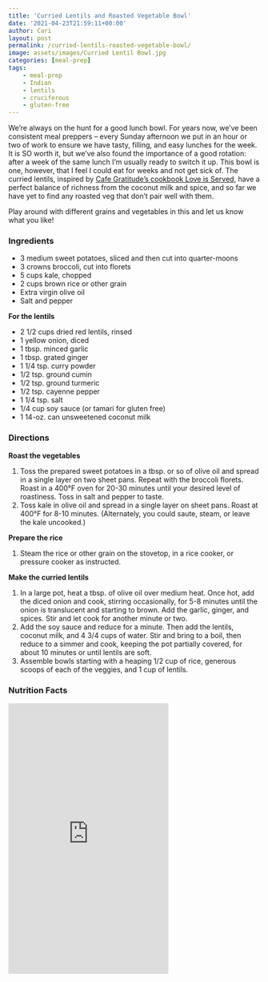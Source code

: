 ```yaml
---
title: 'Curried Lentils and Roasted Vegetable Bowl'
date: '2021-04-23T21:59:11+00:00'
author: Cari
layout: post
permalink: /curried-lentils-roasted-vegetable-bowl/
image: assets/images/Curried Lentil Bowl.jpg
categories: [meal-prep]
tags:
    - meal-prep
    - Indian
    - lentils
    - cruciferous
    - gluten-free
---
```


We’re always on the hunt for a good lunch bowl. For years now, we’ve been consistent meal preppers – every Sunday afternoon we put in an hour or two of work to ensure we have tasty, filling, and easy lunches for the week. It is SO worth it, but we’ve also found the importance of a good rotation: after a week of the same lunch I’m usually ready to switch it up. This bowl is one, however, that I feel I could eat for weeks and not get sick of. The curried lentils, inspired by [Cafe Gratitude’s cookbook Love is Served](https://www.penguinrandomhouse.com/books/598239/love-is-served-by-cafe-gratitude-with-seizan-dreux-ellis/), have a perfect balance of richness from the coconut milk and spice, and so far we have yet to find any roasted veg that don’t pair well with them.

Play around with different grains and vegetables in this and let us know what you like!

### Ingredients

- 3 medium sweet potatoes, sliced and then cut into quarter-moons
- 3 crowns broccoli, cut into florets
- 5 cups kale, chopped
- 2 cups brown rice or other grain
- Extra virgin olive oil
- Salt and pepper

**For the lentils**
- 2 1/2 cups dried red lentils, rinsed
- 1 yellow onion, diced
- 1 tbsp. minced garlic
- 1 tbsp. grated ginger
- 1 1/4 tsp. curry powder
- 1/2 tsp. ground cumin
- 1/2 tsp. ground turmeric
- 1/2 tsp. cayenne pepper
- 1 1/4 tsp. salt
- 1/4 cup soy sauce (or tamari for gluten free)
- 1 14-oz. can unsweetened coconut milk

### Directions

**Roast the vegetables**
1. Toss the prepared sweet potatoes in a tbsp. or so of olive oil and spread in a single layer on two sheet pans. Repeat with the broccoli florets. Roast in a 400°F oven for 20-30 minutes until your desired level of roastiness. Toss in salt and pepper to taste.
2. Toss kale in olive oil and spread in a single layer on sheet pans. Roast at 400°F for 8-10 minutes. (Alternately, you could saute, steam, or leave the kale uncooked.)

**Prepare the rice**
1. Steam the rice or other grain on the stovetop, in a rice cooker, or pressure cooker as instructed.

**Make the curried lentils**
1. In a large pot, heat a tbsp. of olive oil over medium heat. Once hot, add the diced onion and cook, stirring occasionally, for 5-8 minutes until the onion is translucent and starting to brown. Add the garlic, ginger, and spices. Stir and let cook for another minute or two.
2. Add the soy sauce and reduce for a minute. Then add the lentils, coconut milk, and 4 3/4 cups of water. Stir and bring to a boil, then reduce to a simmer and cook, keeping the pot partially covered, for about 10 minutes or until lentils are soft.
3. Assemble bowls starting with a heaping 1/2 cup of rice, generous scoops of each of the veggies, and 1 cup of lentils.

<h3> Nutrition Facts </h3>

<iframe title="CRONOMETER.com" width="320" height="540" src="https://cronometer.com/facts.html?food=31175288&measure=86111459&labelType=AMERICAN_2016" frameborder="0"></iframe>
